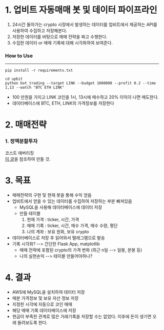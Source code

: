 # 1. 업비트 자동매매 봇 및 데이터 파이프라인
1. 24시간 돌아가는 crypto 시장에서 발생하는 데이터를 업비트에서 제공하는 API를 사용하여 수집하고 저장해본다.
1. 저장한 데이터를 바탕으로 매매 전략을 짜고 수행한다.
1. 수집한 데이터 or 매매 기록에 대해 시각화하여 보여준다.

### How to Use
---

```shell
pip install -r requirements.txt
```
```
cd upbit
python bot_trading --target LINK --budget 1000000 --profit 0.2 --time 1,13 --watch "BTC ETH LINK"
```
- 100 만원을 가지고 LINK 코인을 1시, 13시에 매수하고 20% 이익이 나면 매도한다.
- 데이터베이스에 BTC, ETH, LINK의 가격정보를 저장한다



# 2. 매매전략
### 1. 정액분할투자

코스트 애버리징  
[이 글](https://m.blog.naver.com/edgar0418/222224056120)을 참조하여 만들 것.  

# 3. 목표
- 매매전략의 구현 및 현재 봇을 통해 수익 얻음
- 업비트에서 얻을 수 있는 데이터를 수집하여 저장하는 부분 빠져있음
    - MySQL을 사용해 데이터베이스에 데이터 저장
    - 만들 테이블
        1. 현재 가격 : ticker, 시간, 가격
        1. 매매 기록 : ticker, 시간, 매수 가격, 매수 수량, 평단 
        1. 나의 계좌 : 보유 원화, 보유 crypto 
- 데이터베이스로 저장 후 읽어와서 텔레그램으로 발송
- 기록 시각화? --> 간단한 Flask App, matplotlib
    - 매매 전략에 포함된 crypto의 가격 변화 (최근 n일 --> 일봉, 분봉 등)
    - 나의 실현손익 --> 테이블 만들어야하나?


# 4. 결과
- AWS에 MySQL을 설치하여 데이터 저장
- 매분 가격정보 및 보유 자산 정보 저장
- 지정한 시각에 자동으로 코인 매매
- 해당 매매 기록 데이터베이스에 저장
- 현금이 부족한 관계로 많은 거래기록을 저장할 수는 없었다. 이후에 돈이 생기면 오래 돌려보도록 한다.


